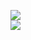 [![](https://img.shields.io/badge/Made%20With-Github%20Spray-lightgrey.svg?style=for-the-badge&logo=github)](https://github.com/Annihil/github-spray#8703)  
[![](https://i.imgur.com/2DrTn0Z.gif)](https://github.com/Annihil/github-spray)